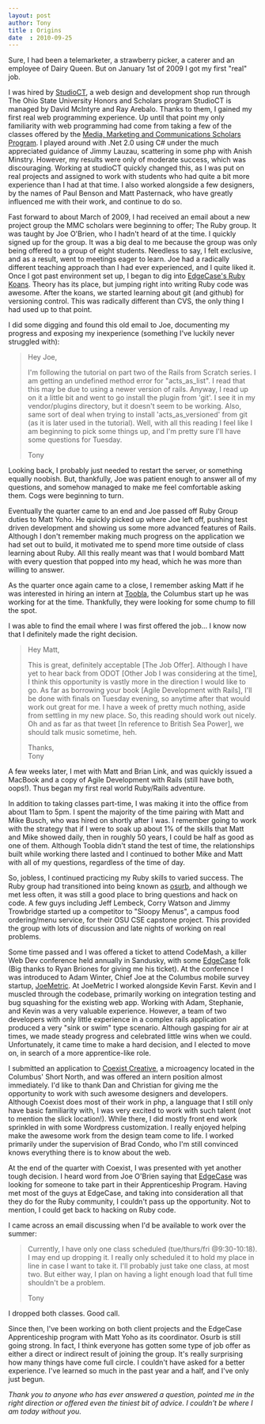 ```yaml
---
layout: post
author: Tony
title : Origins
date  : 2010-09-25
---
```


Sure, I had been a telemarketer, a strawberry picker, a caterer and an employee of Dairy Queen. But on January 1st of 2009 I got my first "real" job.

I was hired by [StudioCT](http:://honors-scholars.osu.edu/studioct/index.html), a web design and development shop run through The Ohio State University Honors and Scholars program StudioCT is managed by David McIntyre and Ray Arebalo. Thanks to them, I gained my first real web programming experience. Up until that point my only familiarity with web programming had come from taking a few of the classes offered by the [Media, Marketing and Communications Scholars Program](http://www.mmcscholars.com/). I played around with .Net 2.0 using C# under the much appreciated guidance of Jimmy Lauzau, scattering in some php with Anish Minstry. However, my results were only of moderate success, which was discouraging. Working at studioCT quickly changed this, as I was put on real projects and assigned to work with students who had quite a bit more experience than I had at that time. I also worked alongside a few designers, by the names of Paul Benson and Matt Pasternack, who have greatly influenced me with their work, and continue to do so.

Fast forward to about March of 2009, I had received an email about a new project group the MMC scholars were beginning to offer; The Ruby group. It was taught by Joe O'Brien, who I hadn't heard of at the time. I quickly signed up for the group. It was a big deal to me because the group was only being offered to a group of eight students. Needless to say, I felt exclusive, and as a result, went to meetings eager to learn. Joe had a radically different teaching approach than I had ever experienced, and I quite liked it. Once I got past environment set up, I began to dig into [EdgeCase's Ruby Koans](http://www.rubykoans.com). Theory has its place, but jumping right into writing Ruby code was awesome. After the koans, we started learning about git (and github) for versioning control. This was radically different than CVS, the only thing I had used up to that point.

I did some digging and found this old email to Joe, documenting my progress and exposing my inexperience (something I've luckily never struggled with):

> Hey Joe,
>
> I'm following the tutorial on part two of the Rails from Scratch series. I am getting an undefined method error for "acts_as_list". I read that this may be due to using a newer version of rails. Anyway, I read up on it a little bit and went to go install the plugin from 'git'. I see it in my vendor/plugins directory, but it doesn't seem to be working. Also, same sort of deal when trying to install 'acts_as_versioned' from git (as it is later used in the tutorial). Well, with all this reading I feel like I am beginning to pick some things up, and I'm pretty sure I'll have some questions for Tuesday.
>
> Tony

Looking back, I probably just needed to restart the server, or something equally noobish. But, thankfully, Joe was patient enough to answer all of my questions, and somehow managed to make me feel comfortable asking them. Cogs were beginning to turn.

Eventually the quarter came to an end and Joe passed off Ruby Group duties to Matt Yoho. He quickly picked up where Joe left off, pushing test driven development and showing us some more advanced features of Rails. Although I don't remember making much progress on the application we had set out to build, it motivated me to spend more time outside of class learning about Ruby. All this really meant was that I would bombard Matt with every question that popped into my head, which he was more than willing to answer.

As the quarter once again came to a close, I remember asking Matt if he was interested in hiring an intern at [Toobla](http://www.toobla.com), the Columbus start up he was working for at the time. Thankfully, they were looking for some chump to fill the spot.

I was able to find the email where I was first offered the job... I know now that I definitely made the right decision.

> Hey Matt,
>
> This is great, definitely acceptable [The Job Offer]. Although I have yet to hear back from ODOT [Other Job I was considering at the time], I think this opportunity is vastly more in the direction I would like to go. As far as borrowing your book [Agile Development with Rails], I'll be done with finals on Tuesday evening, so anytime after that would work out great for me. I have a week of pretty much nothing, aside from settling in my new place. So, this reading should work out nicely. Oh and as far as that tweet [In reference to British Sea Power], we should talk music sometime, heh.
>
> Thanks, <br/>
> Tony

A few weeks later, I met with Matt and Brian Link, and was quickly issued a MacBook and a copy of Agile Development with Rails (still have both, oops!). Thus began my first real world Ruby/Rails adventure.

In addition to taking classes part-time, I was making it into the office from about 11am to 5pm. I spent the majority of the time pairing with Matt and Mike Busch, who was hired on shortly after I was. I remember going to work with the strategy that if I were to soak up about 1% of the skills that Matt and Mike showed daily, then in roughly 50 years, I could be half as good as one of them. Although Toobla didn't stand the test of time, the relationships built while working there lasted and I continued to bother Mike and Matt with all of my questions, regardless of the time of day.

So, jobless, I continued practicing my Ruby skills to varied success. The Ruby group had transitioned into being known as [osurb](http://groups.google.com/group/studioctrubywebdev), and although we met less often, it was still a good place to bring questions and hack on code. A few guys including Jeff Lembeck, Corry Watson and Jimmy Trowbridge started up a competitor to "Sloopy Menus", a campus food ordering/menu service, for their OSU CSE capstone project. This provided the group with lots of discussion and late nights of working on real problems.

Some time passed and I was offered a ticket to attend CodeMash, a killer Web Dev conference held annually in Sandusky, with some [EdgeCase](http://www.edgecase.com) folk (Big thanks to Ryan Briones for giving me his ticket). At the conference I was introduced to Adam Winter, Chief Joe at the Columbus mobile survey startup, [JoeMetric](http://www.joemetric.com). At JoeMetric I worked alongside Kevin Farst. Kevin and I muscled through the codebase, primarily working on integration testing and bug squashing for the existing web app. Working with Adam, Stephanie, and Kevin was a very valuable experience. However, a team of two developers with only little experience in a complex rails application produced a very "sink or swim" type scenario. Although gasping for air at times, we made steady progress and celebrated little wins when we could. Unfortunately, it came time to make a hard decision, and I elected to move on, in search of a more apprentice-like role.

I submitted an application to [Coexist Creative](http://www.coexistcreative.com), a microagency located in the Columbus' Short North, and was offered an intern position almost immediately. I'd like to thank Dan and Christian for giving me the opportunity to work with such awesome designers and developers. Although Coexist does most of their work in php, a language that I still only have basic familiarity with, I was very excited to work with such talent (not to mention the slick location!). While there, I did mostly front end work sprinkled in with some Wordpress customization. I really enjoyed helping make the awesome work from the design team come to life. I worked primarily under the supervision of Brad Condo, who I'm still convinced knows everything there is to know about the web.

At the end of the quarter with Coexist, I was presented with yet another tough decision. I heard word from Joe O'Brien saying that [EdgeCase](http://www.edgecase.com) was looking for someone to take part in their Apprenticeship Program. Having met most of the guys at EdgeCase, and taking into consideration all that they do for the Ruby community, I couldn't pass up the opportunity. Not to mention, I could get back to hacking on Ruby code.

I came across an email discussing when I'd be available to work over the summer:

> Currently, I have only one class scheduled (tue/thurs/fri @9:30-10:18). I may end up dropping it. I really only scheduled it to hold my place in line in case I want to take it. I'll probably just take one class, at most two. But either way, I plan on having a light enough load that full time shouldn't be a problem.
>
> Tony

I dropped both classes. Good call.

Since then, I've been working on both client projects and the EdgeCase Apprenticeship program with Matt Yoho as its coordinator. Osurb is still going strong. In fact, I think everyone has gotten some type of job offer as either a direct or indirect result of joining the group. It's really surprising how many things have come full circle. I couldn't have asked for a better experience. I've learned so much in the past year and a half, and I've only just begun.

_Thank you to anyone who has ever answered a question, pointed me in the right direction or offered even the tiniest bit of advice. I couldn't be where I am today without you._


